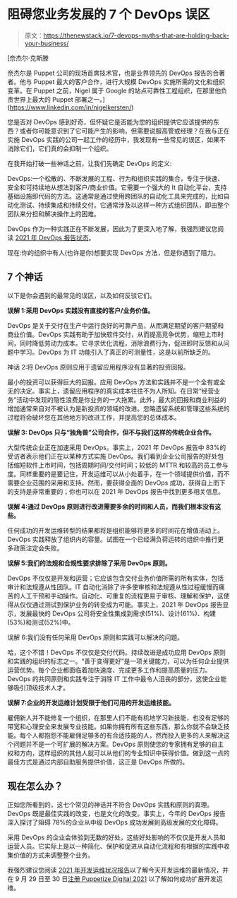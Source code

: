 # 阻碍您业务发展的 7 个 DevOps 误区

> 原文：<https://thenewstack.io/7-devops-myths-that-are-holding-back-your-business/>

[](https://www.linkedin.com/in/nigelkersten/)

 [奈杰尔·克斯滕

奈杰尔是 Puppet 公司的现场首席技术官，也是业界领先的 DevOps 报告的合著者。他与 Puppet 最大的客户合作，进行大规模 DevOps 实施所需的文化和组织变革。在 Puppet 之前，Nigel 属于 Google 的站点可靠性工程组织，在那里他负责世界上最大的 Puppet 部署之一。](https://www.linkedin.com/in/nigelkersten/) [](https://www.linkedin.com/in/nigelkersten/)

您是否对 DevOps 感到好奇，但怀疑它是否能为您的组织提供它应该提供的东西？或者你可能意识到了它可能产生的影响，但需要说服高管或经理？在我与正在实施 DevOps 实践的公司一起工作的经历中，我发现有一些常见的误区，如果不消除它们，它们真的会抑制一个组织。

在我开始打破一些神话之前，让我们先确定 DevOps 的定义:

DevOps:一个松散的、不断发展的工程、行为和组织实践的集合，专注于快速、安全和可持续地从想法到客户/商业价值。它需要一个强大的 It 自动化平台，支持基础设施即代码的方法。这通常是通过使用跨团队的自动化工具来完成的，比如自动化测试、持续集成和持续交付。它通常涉及以这样一种方式组织团队，即由整个团队来分担和解决操作上的困难。

DevOps 作为一种实践正在不断发展，因此为了更深入地了解，我强烈建议您阅读 [2021 年 DevOps 报告状态](https://puppet.com/resources/report/2021-state-of-devops-report/)。

现在:你的组织中有人(也许是你)想要实现 DevOps 方法，但是你遇到了阻力。

## 7 个神话

以下是你会遇到的最常见的误区，以及如何反驳它们。

**误解 1:采用 DevOps 实践没有直接的客户/业务价值。**

DevOps 是关于交付在生产中运行良好的可靠产品，从而满足期望的客户期望和商业价值。DevOps 实践有助于加快软件交付，从而提高竞争优势，缩短上市时间，同时降低劳动力成本。它寻求优化流程，消除浪费行为，促进即时反馈和从问题中学习。DevOps 为 IT 功能引入了真正的可测量性，这是以前所缺乏的。

神话 2:将 DevOps 原则应用于遗留应用程序没有显著的投资回报。

最小的投资可以获得巨大的回报。应用 DevOps 方法和实践并不是一个全有或全无的决定。事实上，遗留应用程序的真实成本往往不为人所知。在日常“经营业务”活动中发现的隐性浪费是你业务的一大拖累。此外，最大的回报和商业利益的增加通常来自对不被认为是新投资的领域的改进。忽略遗留系统和管理这些系统的过程将会破坏您在其他地方的改进工作，并提高您的总体成本。

**误解 3: DevOps 只与“独角兽”公司合作，但不与我们这样的传统企业合作。**

大型传统企业正在加速采用 DevOps。事实上，2021 年 DevOps 报告中 83%的受访者表示他们正在以某种方式实施 DevOps。我们看到企业公司报告的好处包括缩短软件上市时间，包括周期时间/交付时间；较低的 MTTR 和较高的员工参与度。同样重要的是要记住，开发运维可以从小处着手，在一个领域提供价值，而不需要企业范围的采用和支持。然而，要获得全面的 DevOps 成功，获得自上而下的支持是非常重要的；你也可以在 2021 年 DevOps 报告中找到更多相关信息。

**误解 4:通过 DevOps 原则进行改进需要多余的时间和人员，而我们根本没有这些。**

任何成功的开发运维转型的结果都将是组织能够将更多的时间花在增值活动上。DevOps 实践释放了组织内的容量。试图在一个已经满负荷运转的组织中推行更多政策注定会失败。

**误解 5:我们的法规和合规性要求排除了采用 DevOps 原则。**

DevOps 不仅仅是开发和运营；它应该包含交付业务价值所需的所有实体，包括审计和法规遵从性团队。IT 自动化消除了许多使审核和法规遵从性过程缓慢而痛苦的人工干预和手动操作。自动化、可重复的流程更易于审核、理解和保护，这使得从仅仅通过测试到保护业务的转变成为可能。事实上，2021 年 DevOps 报告显示，发展最快的 DevOps 公司将安全性集成到需求(51%)、设计(61%)、构建(53%)和测试(52%)中。

误解 6:我们没有任何采用 DevOps 原则和实践可以解决的问题。

哈，这个不错！DevOps 不仅仅是交付代码。持续改进是成功应用 DevOps 原则和实践的组织的标志之一。“善于变得更好”是一项关键能力，可以为任何企业提供运营优势。每个企业都面临着加快速度、完成更多工作和提高质量的压力。DevOps 的共同原则和实践专注于消除 IT 工作中最令人沮丧的部分，这使企业能够吸引顶级技术人才。

**误解 7:企业的开发运维计划受限于他们可用的开发运维技能。**

雇佣新人并不能修复一个组织，在那里人们不能有机地学习新技能，也没有足够的带宽和心理安全来发展专业技能。如果你拥有所有这些东西，那么你就不会缺乏技能。每个人都抱怨不能雇佣足够多的有合适技能的人，然而投入更多的人来解决这个问题并不是一个可扩展的解决方案。DevOps 原则使您的专家拥有足够的自主权和方向，这样组织的其他人就可以从他们的专业知识中获得价值。做到这一点的最佳方式是通过内部自助服务提供价值，这正是 DevOps 所做的。

## **现在怎么办？**

正如您所看到的，这七个常见的神话并不符合 DevOps 实践和原则的真理。DevOps 既是最佳实践的改变，也是文化的改变。事实上，今年的 DevOps 报告深入探讨了阻碍 78%的企业从中级 DevOps 成功发展到高级发展的文化障碍。

采用 DevOps 的企业会体验到无数的好处，这些好处影响的不仅仅是开发人员和运营人员。它实际上是以一种简化、保护和促进从自动化流程和有根据的实践中收集价值的方式来调整整个业务。

我强烈建议您阅读 [2021 年开发运维状况报告](https://puppet.com/resources/report/2021-state-of-devops-report/)以了解今天开发运维的最新情况，并在 9 月 29 日至 30 日[注册 Puppetize Digital 2021](https://events.puppet.com/event/puppetize-digital-21/?_ga=2.186121769.1430526821.1628871256-2021377188.1605032328) 以了解如何成功扩展开发运维。

<svg xmlns:xlink="http://www.w3.org/1999/xlink" viewBox="0 0 68 31" version="1.1"><title>Group</title> <desc>Created with Sketch.</desc></svg>